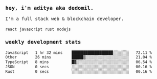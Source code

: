 <samp>
    <h3>hey, i'm aditya aka dedomil.</h3>
    I'm a full stack web & blockchain developer. 
    <br />
    <br />
    <code>react</code> <code>javascript</code> <code>rust</code> <code>nodejs</code>
    <h3>weekly development stats</h3>
    <!--START_SECTION:waka-->

```txt
JavaScript   1 hr 32 mins    ██████████████████░░░░░░░   72.11 %
Other        26 mins         █████▒░░░░░░░░░░░░░░░░░░░   21.04 %
TypeScript   8 mins          █▓░░░░░░░░░░░░░░░░░░░░░░░   06.54 %
JSON         0 secs          ░░░░░░░░░░░░░░░░░░░░░░░░░   00.16 %
Rust         0 secs          ░░░░░░░░░░░░░░░░░░░░░░░░░   00.16 %
```

<!--END_SECTION:waka-->
</samp>
